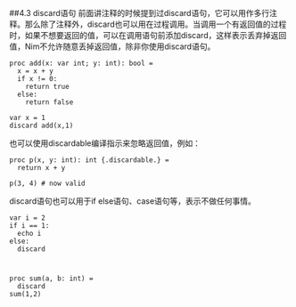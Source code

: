 ##4.3 discard语句
前面讲注释的时候提到过discard语句，它可以用作多行注释。那么除了注释外，discard也可以用在过程调用。当调用一个有返回值的过程时，如果不想要返回的值，可以在调用语句前添加discard，这样表示丢弃掉返回值，Nim不允许随意丢掉返回值，除非你使用discard语句。

    proc add(x: var int; y: int): bool = 
      x = x + y
      if x != 0:
        return true
      else:
        return false
    
    var x = 1
    discard add(x,1)

也可以使用discardable编译指示来忽略返回值，例如：

    proc p(x, y: int): int {.discardable.} =
      return x + y
    
    p(3, 4) # now valid

    
discard语句也可以用于if else语句、case语句等，表示不做任何事情。

    var i = 2
    if i == 1:
      echo i
    else:
      discard

#
    
    proc sum(a, b: int) = 
      discard
    sum(1,2)
